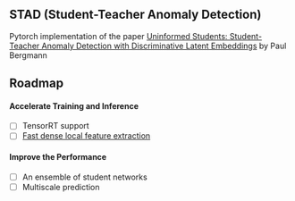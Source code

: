 ## STAD (Student-Teacher Anomaly Detection)
Pytorch implementation of the paper [Uninformed Students: Student-Teacher Anomaly Detection with Discriminative Latent Embeddings](https://arxiv.org/abs/1911.02357) by Paul Bergmann

## Roadmap
#### Accelerate Training and Inference
- [ ] TensorRT support
- [ ] [Fast dense local feature extraction](https://www.dfki.de/fileadmin/user_upload/import/9245_FastCNNFeature_BMVC.pdf)
#### Improve the Performance
- [ ] An ensemble of student networks
- [ ] Multiscale prediction

